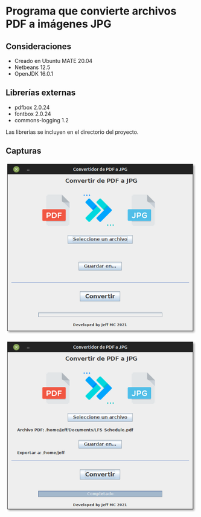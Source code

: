 # Programa que convierte archivos PDF a imágenes JPG

## Consideraciones

* Creado en Ubuntu MATE 20.04
* Netbeans 12.5
* OpenJDK 16.0.1

## Librerías externas

* pdfbox 2.0.24
* fontbox 2.0.24
* commons-logging 1.2

Las librerías se incluyen en el directorio del proyecto.

## Capturas

![Principal](capture.png)

![Principal2](capture2.png)

